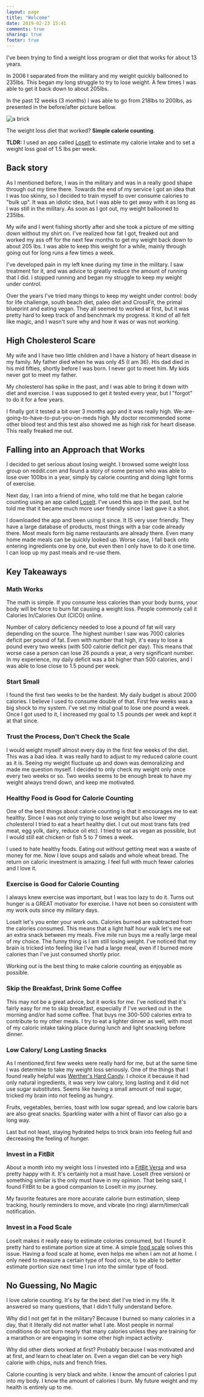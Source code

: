 ```yaml
---
layout: page
title: "Welcome"
date: 2019-02-23 15:41
comments: true
sharing: true
footer: true
---
```


I've been trying to find a weight loss program or diet that works for about 13 years.

In 2006 I separated from the military and my weight quickly ballooned to 235lbs. This began my long struggle to try to lose weight. A few times I was able to get it back down to about 205lbs.

In the past 12 weeks (3 months) I was able to go from 218lbs to 200lbs, as presented in the before/after picture bellow.

![a brick](images/before-after.png "A brick")

The weight loss diet that worked? **Simple calorie counting**.

**TLDR:** I used an app called [LoseIt](https://www.loseit.com/) to estimate my calorie intake and to set a weight loss goal of 1.5 lbs per week.

## Back story

As I mentioned before, I was in the military and was in a really good shape through out my time there. Towards the end of my service I got an idea that I was too skinny, so I decided to train myself to over consume calories to "bulk up". It was an idiotic idea, but I was able to get away with it as long as I was still in the military. As soon as I got out, my weight ballooned to 235lbs.

My wife and I went fishing shortly after and she took a picture of me sitting down without my shirt on. I've realized how fat I got, freaked out and worked my ass off for the next few months to get my weight back down to about 205 lbs. I was able to keep this weight for a while, mainly through going out for long runs a few times a week.

I've developed pain in my left knee during my time in the military. I saw treatment for it, and was advice to greatly reduce the amount of running that I did. I stopped running and began my struggle to keep my weight under control.

Over the years I've tried many things to keep my weight under control: body for life challenge, south beach diet, paleo diet and CrossFit, the primal blueprint and eating vegan. They all seemed to worked at first, but it was pretty hard to keep track of and benchmark my progress. It kind of all felt like magic, and I wasn't sure why and how it was or was not working.

## High Cholesterol Scare

My wife and I have two little children and I have a history of heart disease in my family. My father died when he was only 45 (I am 36). His dad died in his mid fifties, shortly before I was born. I never got to meet him. My kids never got to meet my father.

My cholesterol has spike in the past, and I was able to bring it down with diet and exercise. I was supposed to get it tested every year, but I "forgot" to do it for a few years.

I finally got it tested a bit over 3 months ago and it was really high. We-are-going-to-have-to-put-you-on-meds high. My doctor recommended some other blood test and this test also showed me as high risk for heart disease. This really freaked me out.

## Falling into an Approach that Works

I decided to get serious about losing weight. I browsed some weight loss group on reddit.com and found a story of some person who was able to lose over 100lbs in a year, simply by calorie counting and doing light forms of exercise.

Next day, I ran into a friend of mine, who told me that he began calorie counting using an app called [LoseIt](https://www.loseit.com/). I've used this app in the past, but he told me that it became much more user friendly since I last gave it a shot.

I downloaded the app and been using it since. It IS very user friendly. They have a large database of products, most things with a bar code already there. Most meals form big name restaurants are already there. Even many home made meals can be quickly looked up. Worse case, I fall back onto entering ingredients one by one, but even then I only have to do it one time. I can loop up my past meals and re-use them.

## Key Takeaways

### Math Works

The math is simple. If you consume less calories than your body burns, your body will be force to burn fat causing a weight loss. People commonly call it Calories In/Calories Out (CICO) online.

Number of calory deficiency needed to lose a pound of fat will vary depending on the source. The highest number I saw was 7000 calories deficit per pound of fat. Even with number that high, it's easy to lose a pound every two weeks (with 500 calorie deficit per day). This means that worse case a person can lose 26 pounds a year, a very significant number. In my experience, my daily deficit was a bit higher than 500 calories, and I was able to lose close to 1.5 pound per week.

### Start Small

I found the first two weeks to be the hardest. My daily budget is about 2000 calories. I believe I used to consume double of that. First few weeks was a big shock to my system. I've set my initial goal to lose one pound a week. Once I got used to it, I increased my goal to 1.5 pounds per week and kept it at that since.

### Trust the Process, Don't Check the Scale

I would weight myself almost every day in the first few weeks of the diet. This was a bad idea. It was really hard to adjust to my reduced calorie count as it is. Seeing my weight fluctuate up and down was demoralizing and made me question myself. I decided to only check my weight only once every two weeks or so. Two weeks seems to be enough break to have my weight always trend down, and keep me motivated.

### Healthy Food is Good for Calorie Counting

One of the best things about calorie counting is that it encourages me to eat healthy. Since I was not only trying to lose weight but also lower my cholesterol I tried to eat a heart healthy diet. I cut out most trans fats (red meat, egg yolk, dairy, reduce oil etc). I tried to eat as vegan as possible, but I would still eat chicken or fish 5 to 7 times a week.

I used to hate healthy foods. Eating out without getting meat was a waste of money for me. Now I love soups and salads and whole wheat bread. The return on caloric investment is amazing. I feel full with much fewer calories and I love it.

### Exercise is Good for Calorie Counting

I always knew exercise was important, but I was too lazy to do it. Turns out hunger is a GREAT motivator for exercise. I have not been so consistent with my work outs since my military days.

LoseIt let's you enter your work outs. Calories burned are subtracted from the calories consumed. This means that a light half hour walk let's me eat an extra snack between my meals. Five mile run buys me a really large meal of my choice. The funny thing is I am still losing weight. I've noticed that my brain is tricked into feeling like I've had a large meal, even if I burned more calories than I've just consumed shortly prior.

Working out is the best thing to make calorie counting as enjoyable as possible.

### Skip the Breakfast, Drink Some Coffee

This may not be a great advice, but it works for me. I've noticed that it's fairly easy for me to skip breakfast, especially if I've worked out in the morning and/or had some coffee. That buys me 300-500 calories extra to contribute to my other meals. I try to eat a lighter dinner as well, with most of my caloric intake taking place during lunch and light snacking before dinner.

### Low Calory/ Long Lasting Snacks

As I mentioned,first few weeks were really hard for me, but at the same time I was determine to take my weight loss seriously. One of the things that I found really helpful was [Werther's Hard Candy](https://amzn.to/2BOmEFa). I choice it because it had only natural ingredients, it was very low calory, long lasting and it did not use sugar substitutes. Seems like having a small amount of real sugar, tricked my brain into not feeling as hungry.

Fruits, vegetables, berries, toast with low sugar spread, and low calorie bars are also great snacks. Sparkling water with a hint of flavor can also go a long way.

Last but not least, staying hydrated helps to trick brain into feeling full and decreasing the feeling of hunger.

### Invest in a FitBit

About a month into my weight loss I invested into a [FitBit Versa](https://amzn.to/2ErSIAu) and wsa pretty happy with it. It's certainly not a must have. LoseIt (free version) or something similar is the only must have in my opinion. That being said, I found FitBit to be a good companion to LoseIt in my journey.

My favorite features are more accurate calorie burn estimation, sleep tracking, hourly reminders to move, and vibrate (no ring) alarm/timer/call notification.

### Invest in a Food Scale

LoseIt makes it really easy to estimate colories consumed, but I found it pretty hard to estimate portion size at time. A simple [food scale](https://amzn.to/2VhmKwA) solves this issue. Having a food scale at home, even helps me when I am not at home. I only need to measure a certain type of food once, to be able to better estimate portion size next time I run into the similar type of food.

## No Guessing, No Magic

I love calorie counting. It's by far the best diet I've tried in my life. It answered so many questions, that I didn't fully understand before.

Why did I not get fat in the military? Because I burned so many calories in a day, that it literally did not matter what I ate. Most people in normal conditions do not burn nearly that many calories unless they are training for a marathon or are engaging in some other high impact activity.

Why did other diets worked at first? Probably because I was motivated and at first, and learn to cheat later on. Even a vegan diet can be very high calorie with chips, nuts and french fries.

Calorie counting is very black and white. I know the amount of calories I put into my body. I know the amount of calories I burn. My future weight and my health is entirely up to me.
